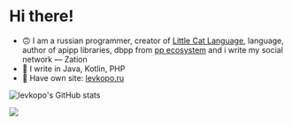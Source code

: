 # Hi there!
- 🙃  I am a russian programmer, creator of [Little Cat Language](https://github.com/lclang), language, author of apipp libraries, dbpp from [pp ecosystem](https://github.com/ppeco) and i write my social network — Zation
- 🤔  I write in Java, Kotlin, PHP
- 📕  Have own site: [levkopo.ru](https://levkopo.ru)

![levkopo's GitHub stats](https://github-readme-stats.vercel.app/api?username=levkopo&count_private=true&theme=github_dark)

![](https://github-readme-stats.vercel.app/api/top-langs/?username=levkopo&layout=compact&hide=html&bg_color=00000000&text_color=7a7a7a)
